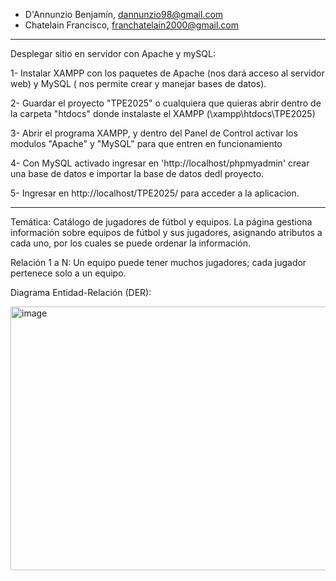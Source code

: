  - D'Annunzio Benjamín, dannunzio98@gmail.com
 - Chatelain Francisco, franchatelain2000@gmail.com
 ----------------------------------------------------

Desplegar sitio en servidor con Apache y mySQL:

 1- Instalar XAMPP con los paquetes de Apache (nos dará acceso al servidor web) y MySQL ( nos permite crear y manejar bases de datos). 
 
 2- Guardar el proyecto "TPE2025" o cualquiera que quieras abrir dentro de la carpeta  "htdocs" donde instalaste el XAMPP (\xampp\htdocs\TPE2025\)
 
 3- Abrir el programa XAMPP, y dentro del Panel de Control activar los modulos "Apache" y "MySQL" para que entren en funcionamiento 
 
 4- Con MySQL activado ingresar en 'http://localhost/phpmyadmin' crear una base de datos e importar la base de datos dedl proyecto.
 
 5- Ingresar en http://localhost/TPE2025/ para acceder a la aplicacion.
 



----------------------------------------------------
Temática: Catálogo de jugadores de fútbol y equipos.
La página gestiona información sobre equipos de fútbol y sus jugadores, asignando atributos a cada uno, por los cuales se puede ordenar la información.

Relación 1 a N:
Un equipo puede tener muchos jugadores; cada jugador pertenece solo a un equipo.

Diagrama Entidad-Relación (DER):

<img width="599" height="422" alt="image" src="https://github.com/user-attachments/assets/70842335-4a74-4804-955c-ed3fc18f0bb8" />




